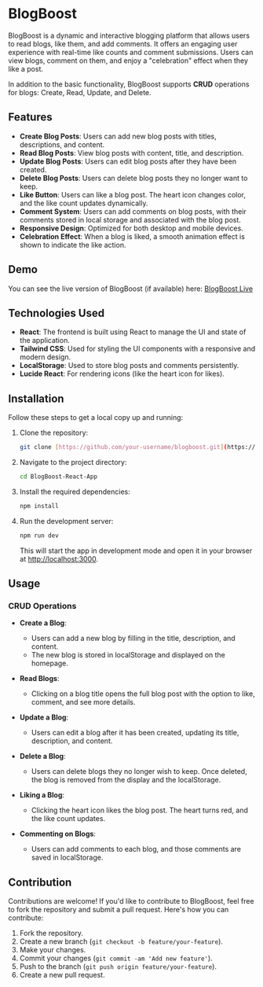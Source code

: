 # BlogBoost

BlogBoost is a dynamic and interactive blogging platform that allows users to read blogs, like them, and add comments. It offers an engaging user experience with real-time like counts and comment submissions. Users can view blogs, comment on them, and enjoy a "celebration" effect when they like a post.

In addition to the basic functionality, BlogBoost supports **CRUD** operations for blogs: Create, Read, Update, and Delete.

## Features
- **Create Blog Posts**: Users can add new blog posts with titles, descriptions, and content.
- **Read Blog Posts**: View blog posts with content, title, and description.
- **Update Blog Posts**: Users can edit blog posts after they have been created.
- **Delete Blog Posts**: Users can delete blog posts they no longer want to keep.
- **Like Button**: Users can like a blog post. The heart icon changes color, and the like count updates dynamically.
- **Comment System**: Users can add comments on blog posts, with their comments stored in local storage and associated with the blog post.
- **Responsive Design**: Optimized for both desktop and mobile devices.
- **Celebration Effect**: When a blog is liked, a smooth animation effect is shown to indicate the like action.

## Demo

You can see the live version of BlogBoost (if available) here: [BlogBoost Live](https://blog-boost-react-app.vercel.app/)

## Technologies Used

- **React**: The frontend is built using React to manage the UI and state of the application.
- **Tailwind CSS**: Used for styling the UI components with a responsive and modern design.
- **LocalStorage**: Used to store blog posts and comments persistently.
- **Lucide React**: For rendering icons (like the heart icon for likes).

## Installation

Follow these steps to get a local copy up and running:

1. Clone the repository:
    ```bash
    git clone [https://github.com/your-username/blogboost.git](https://github.com/Swathijettiboina/BlogBoost-React-App.git)
    ```

2. Navigate to the project directory:
    ```bash
    cd BlogBoost-React-App
    ```

3. Install the required dependencies:
    ```bash
    npm install
    ```

4. Run the development server:
    ```bash
    npm run dev
    ```

   This will start the app in development mode and open it in your browser at [http://localhost:3000](http://localhost:5173).

## Usage

### CRUD Operations

- **Create a Blog**: 
  - Users can add a new blog by filling in the title, description, and content.
  - The new blog is stored in localStorage and displayed on the homepage.
  
- **Read Blogs**:
  - Clicking on a blog title opens the full blog post with the option to like, comment, and see more details.
  
- **Update a Blog**:
  - Users can edit a blog after it has been created, updating its title, description, and content.

- **Delete a Blog**:
  - Users can delete blogs they no longer wish to keep. Once deleted, the blog is removed from the display and the localStorage.

- **Liking a Blog**:
  - Clicking the heart icon likes the blog post. The heart turns red, and the like count updates.
  
- **Commenting on Blogs**:
  - Users can add comments to each blog, and those comments are saved in localStorage.

## Contribution

Contributions are welcome! If you'd like to contribute to BlogBoost, feel free to fork the repository and submit a pull request. Here's how you can contribute:

1. Fork the repository.
2. Create a new branch (`git checkout -b feature/your-feature`).
3. Make your changes.
4. Commit your changes (`git commit -am 'Add new feature'`).
5. Push to the branch (`git push origin feature/your-feature`).
6. Create a new pull request.
